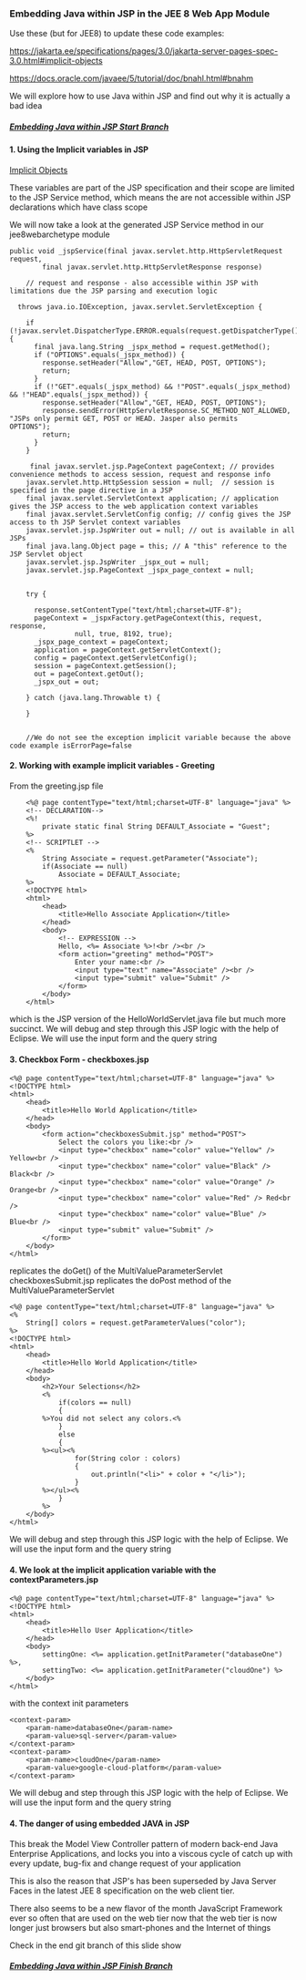 ### Embedding Java within JSP in the JEE 8 Web App Module

Use these (but for JEE8) to update these code examples:

https://jakarta.ee/specifications/pages/3.0/jakarta-server-pages-spec-3.0.html#implicit-objects

https://docs.oracle.com/javaee/5/tutorial/doc/bnahl.html#bnahm


We will explore how to use Java within JSP and find out why it is actually a bad idea

##### [Embedding Java within JSP Start Branch](https://github.com/NicorDesigns/javawebdevcourse/tree/jee8web-embedded-java-start)

#### 1. Using the Implicit variables in JSP 

[Implicit Objects](https://jakarta.ee/specifications/pages/3.0/jakarta-server-pages-spec-3.0.html#implicit-objects)

These variables are part of the JSP specification and their scope are limited to the JSP Service method,
which means the are not accessible within JSP declarations which have class scope

We will now take a look at the generated JSP Service method in our jee8webarchetype module


	public void _jspService(final javax.servlet.http.HttpServletRequest request, 
			final javax.servlet.http.HttpServletResponse response)
			
		// request and response - also accessible within JSP with limitations due the JSP parsing and execution logic 
			
      throws java.io.IOException, javax.servlet.ServletException {

	    if (!javax.servlet.DispatcherType.ERROR.equals(request.getDispatcherType())) {
	      final java.lang.String _jspx_method = request.getMethod();
	      if ("OPTIONS".equals(_jspx_method)) {
	        response.setHeader("Allow","GET, HEAD, POST, OPTIONS");
	        return;
	      }
	      if (!"GET".equals(_jspx_method) && !"POST".equals(_jspx_method) && !"HEAD".equals(_jspx_method)) {
	        response.setHeader("Allow","GET, HEAD, POST, OPTIONS");
	        response.sendError(HttpServletResponse.SC_METHOD_NOT_ALLOWED, "JSPs only permit GET, POST or HEAD. Jasper also permits 			OPTIONS");
	        return;
	      }
	    }

		 final javax.servlet.jsp.PageContext pageContext; // provides convenience methods to access session, request and response info
	    javax.servlet.http.HttpSession session = null;  // session is specified in the page directive in a JSP
	    final javax.servlet.ServletContext application; // application gives the JSP access to the web application context variables
	    final javax.servlet.ServletConfig config; // config gives the JSP access to th JSP Servlet context variables
	    javax.servlet.jsp.JspWriter out = null; // out is available in all JSPs
	    final java.lang.Object page = this; // A "this" reference to the JSP Servlet object
	    javax.servlet.jsp.JspWriter _jspx_out = null;
	    javax.servlet.jsp.PageContext _jspx_page_context = null;
	    

	    try {
	
	      response.setContentType("text/html;charset=UTF-8");
	      pageContext = _jspxFactory.getPageContext(this, request, response,
	      			null, true, 8192, true);
	      _jspx_page_context = pageContext;
	      application = pageContext.getServletContext();
	      config = pageContext.getServletConfig();
	      session = pageContext.getSession();
	      out = pageContext.getOut();
	      _jspx_out = out;
	
	    } catch (java.lang.Throwable t) {
	
	    }
	    
	    
	    //We do not see the exception implicit variable because the above code example isErrorPage=false
  		

		 
#### 2. Working with example implicit variables - Greeting

From the greeting.jsp file

		<%@ page contentType="text/html;charset=UTF-8" language="java" %>
		<!-- DECLARATION-->
		<%!
		    private static final String DEFAULT_Associate = "Guest";
		%>
		<!-- SCRIPTLET -->
		<%
		    String Associate = request.getParameter("Associate");
		    if(Associate == null)
		        Associate = DEFAULT_Associate;
		%>
		<!DOCTYPE html>
		<html>
		    <head>
		        <title>Hello Associate Application</title>
		    </head>
		    <body>
		        <!-- EXPRESSION -->
		        Hello, <%= Associate %>!<br /><br />
		        <form action="greeting" method="POST">
		            Enter your name:<br />
		            <input type="text" name="Associate" /><br />
		            <input type="submit" value="Submit" />
		        </form>
		    </body>
		</html>

which is the JSP version of the HelloWorldServlet.java file but much more succinct.
We will debug and step through this JSP logic with the help of Eclipse.
We will use the input form and the query string
		 
 
#### 3. Checkbox Form - checkboxes.jsp 

    
	<%@ page contentType="text/html;charset=UTF-8" language="java" %>
	<!DOCTYPE html>
	<html>
	    <head>
	        <title>Hello World Application</title>
	    </head>
	    <body>
	        <form action="checkboxesSubmit.jsp" method="POST">
	            Select the colors you like:<br />
	            <input type="checkbox" name="color" value="Yellow" /> Yellow<br />
	            <input type="checkbox" name="color" value="Black" /> Black<br />
	            <input type="checkbox" name="color" value="Orange" /> Orange<br />
	            <input type="checkbox" name="color" value="Red" /> Red<br />
	            <input type="checkbox" name="color" value="Blue" /> Blue<br />
	            <input type="submit" value="Submit" />
	        </form>
	    </body>
	</html>      

replicates the doGet() of the MultiValueParameterServlet
checkboxesSubmit.jsp replicates the doPost method of the MultiValueParameterServlet

	<%@ page contentType="text/html;charset=UTF-8" language="java" %>
	<%
		String[] colors = request.getParameterValues("color");
	%>
	<!DOCTYPE html>
	<html>
	    <head>
	        <title>Hello World Application</title>
	    </head>
	    <body>
	        <h2>Your Selections</h2>
	        <%
	            if(colors == null)
	            {
	        %>You did not select any colors.<%
	            }
	            else
	            {
	        %><ul><%
	                for(String color : colors)
	                {
	                    out.println("<li>" + color + "</li>");
	                }
	        %></ul><%
	            }
	        %>
	    </body>
	</html>

We will debug and step through this JSP logic with the help of Eclipse.
We will use the input form and the query string

#### 4. We look at the implicit application variable with the contextParameters.jsp


	<%@ page contentType="text/html;charset=UTF-8" language="java" %>
	<!DOCTYPE html>
	<html>
	    <head>
	        <title>Hello User Application</title>
	    </head>
	    <body>
	        settingOne: <%= application.getInitParameter("databaseOne") %>,
	        settingTwo: <%= application.getInitParameter("cloudOne") %>
	    </body>
	</html>

with the context init parameters


	<context-param>
        <param-name>databaseOne</param-name>
        <param-value>sql-server</param-value>
    </context-param>
    <context-param>
        <param-name>cloudOne</param-name>
        <param-value>google-cloud-platform</param-value>
    </context-param>
    
We will debug and step through this JSP logic with the help of Eclipse.
We will use the input form and the query string


#### 4. The danger of using embedded JAVA in JSP

This break the Model View Controller pattern of modern back-end Java Enterprise Applications,
and locks you into a viscous cycle of catch up with every update, bug-fix and change request of your application

This is also the reason that JSP's has been superseded by Java Server Faces in the latest JEE 8
specification on the web client tier.

There also seems to be a new flavor of the month JavaScript Framework ever so often that are used
on the web tier now that the web tier is now longer just browsers but also smart-phones and the Internet
of things






Check in the end git branch of this slide show 

##### [Embedding Java within JSP Finish Branch](https://github.com/NicorDesigns/javawebdevcourse/tree/jee8web-embedded-java-finish)

    

